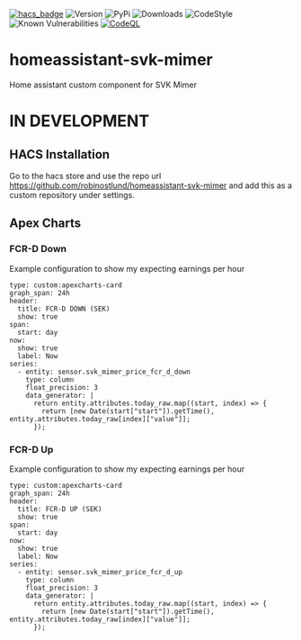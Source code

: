 [![hacs_badge](https://img.shields.io/badge/HACS-Default-orange.svg)](https://github.com/hacs/integration)
![Version](https://img.shields.io/github/v/release/robinostlund/homeassistant-svk-mimer)
![PyPi](https://img.shields.io/pypi/v/aiosvkmimer?label=latest%20pypi)
![Downloads](https://img.shields.io/github/downloads/robinostlund/homeassistant-svk-mimer/total)
![CodeStyle](https://img.shields.io/badge/code%20style-black-black)
![Known Vulnerabilities](https://snyk.io/test/github/robinostlund/homeassistant-svk-mimer/badge.svg)
[![CodeQL](https://github.com/robinostlund/homeassistant-svk-mimer/actions/workflows/codeql-analysis.yml/badge.svg)](https://github.com/robinostlund/homeassistant-svk-mimer/actions/workflows/codeql-analysis.yml)

# homeassistant-svk-mimer
Home assistant custom component for SVK Mimer

# IN DEVELOPMENT


## HACS Installation
Go to the hacs store and use the repo url https://github.com/robinostlund/homeassistant-svk-mimer and add this as a custom repository under settings.


## Apex Charts
### FCR-D Down
Example configuration to show my expecting earnings per hour
```
type: custom:apexcharts-card
graph_span: 24h
header:
  title: FCR-D DOWN (SEK)
  show: true
span:
  start: day
now:
  show: true
  label: Now
series:
  - entity: sensor.svk_mimer_price_fcr_d_down
    type: column
    float_precision: 3
    data_generator: |
      return entity.attributes.today_raw.map((start, index) => {
        return [new Date(start["start"]).getTime(), entity.attributes.today_raw[index]["value"]];
      });
```

### FCR-D Up
Example configuration to show my expecting earnings per hour
```
type: custom:apexcharts-card
graph_span: 24h
header:
  title: FCR-D UP (SEK)
  show: true
span:
  start: day
now:
  show: true
  label: Now
series:
  - entity: sensor.svk_mimer_price_fcr_d_up
    type: column
    float_precision: 3
    data_generator: |
      return entity.attributes.today_raw.map((start, index) => {
        return [new Date(start["start"]).getTime(), entity.attributes.today_raw[index]["value"]];
      });
```